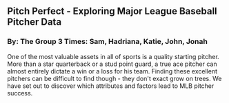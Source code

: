 ## Pitch Perfect - Exploring Major League Baseball Pitcher Data
### By: The Group 3 Times: Sam, Hadriana, Katie, John, Jonah 
One of the most valuable assets in all of sports is a quality starting pitcher. More than a star quarterback or a stud point guard, a true ace pitcher can almost entirely dictate a win or a loss for his team. Finding these excellent  pitchers can be difficult to find though - they don't exact grow on trees. We have set out to discover which attributes and factors lead to MLB pitcher success. 
